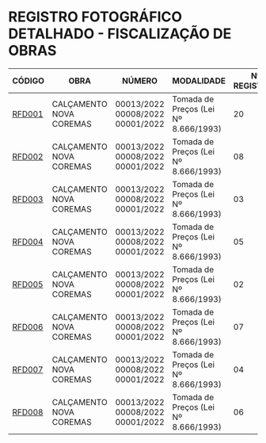 # REGISTRO FOTOGRÁFICO DETALHADO - FISCALIZAÇÃO DE OBRAS

| CÓDIGO | OBRA | NÚMERO | MODALIDADE | Nº REGISTROS | DATA |
|---|---|---|---|---|---|
| [RFD001](./rfd001-calcamento-nova-coremas-27-03-25/) | CALÇAMENTO NOVA COREMAS | 00013/2022 <br> 00008/2022 <br> 00001/2022 | Tomada de Preços (Lei Nº 8.666/1993) | 20 | 27/03/25 |
| [RFD002](./rfd002-calcamento-nova-coremas-08-04-25/) | CALÇAMENTO NOVA COREMAS | 00013/2022 <br> 00008/2022 <br> 00001/2022 | Tomada de Preços (Lei Nº 8.666/1993) | 08 | 08/04/25 |
| [RFD003](./rfd003-calcamento-nova-coremas-05-05-25/) | CALÇAMENTO NOVA COREMAS | 00013/2022 <br> 00008/2022 <br> 00001/2022 | Tomada de Preços (Lei Nº 8.666/1993) | 03 | 05/05/25 |
| [RFD004](./rfd004-calcamento-nova-coremas-02-06-25/) | CALÇAMENTO NOVA COREMAS | 00013/2022 <br> 00008/2022 <br> 00001/2022 | Tomada de Preços (Lei Nº 8.666/1993) | 05 | 02/06/25 |
| [RFD005](./rfd005-calcamento-nova-coremas-04-06-25/) | CALÇAMENTO NOVA COREMAS | 00013/2022 <br> 00008/2022 <br> 00001/2022 | Tomada de Preços (Lei Nº 8.666/1993) | 02 | 04/06/25 |
| [RFD006](./rfd006-calcamento-nova-coremas-16-06-25/) | CALÇAMENTO NOVA COREMAS | 00013/2022 <br> 00008/2022 <br> 00001/2022 | Tomada de Preços (Lei Nº 8.666/1993) | 07 | 16/06/25 |
| [RFD007](./rfd007-calcamento-nova-coremas-03-07-25/) | CALÇAMENTO NOVA COREMAS | 00013/2022 <br> 00008/2022 <br> 00001/2022 | Tomada de Preços (Lei Nº 8.666/1993) | 04 | 03/07/25 |
| [RFD008](./rfd008-calcamento-nova-coremas-18-07-25/) | CALÇAMENTO NOVA COREMAS | 00013/2022 <br> 00008/2022 <br> 00001/2022 | Tomada de Preços (Lei Nº 8.666/1993) | 06 | 18/07/25 |


